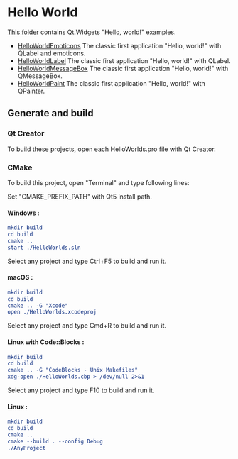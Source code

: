 # Hello World

[This folder](.) contains Qt.Widgets "Hello, world!" examples.

* [HelloWorldEmoticons](HelloWorldEmoticons/README.md) The classic first application "Hello, world!" with QLabel and emoticons.
* [HelloWorldLabel](HelloWorldLabel/README.md) The classic first application "Hello, world!" with QLabel.
* [HelloWorldMessageBox](HelloWorldMessageBox/README.md) The classic first application "Hello, world!" with QMessageBox.
* [HelloWorldPaint](HelloWorldPaint/README.md) The classic first application "Hello, world!" with QPainter.

## Generate and build

### Qt Creator

To build these projects, open each HelloWorlds.pro file with Qt Creator.

### CMake

To build this project, open "Terminal" and type following lines:

Set "CMAKE_PREFIX_PATH" with Qt5 install path.

#### Windows :

``` cmake
mkdir build
cd build
cmake ..
start ./HelloWorlds.sln
```

Select any project and type Ctrl+F5 to build and run it.

#### macOS :

``` cmake
mkdir build
cd build
cmake .. -G "Xcode"
open ./HelloWorlds.xcodeproj
```

Select any project and type Cmd+R to build and run it.

#### Linux with Code::Blocks :

``` cmake
mkdir build
cd build
cmake .. -G "CodeBlocks - Unix Makefiles"
xdg-open ./HelloWorlds.cbp > /dev/null 2>&1
```

Select any project and type F10 to build and run it.

#### Linux :

``` cmake
mkdir build
cd build
cmake .. 
cmake --build . --config Debug
./AnyProject
```
